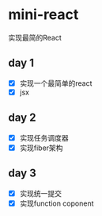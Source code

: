 # mini-react

实现最简的React

## day 1

- [x] 实现一个最简单的react
- [x] jsx

## day 2

- [x] 实现任务调度器
- [x] 实现fiber架构

## day 3

- [x] 实现统一提交
- [x] 实现function coponent
